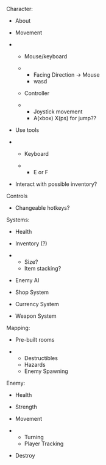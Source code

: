 Character:

- About

- Movement

- - Mouse/keyboard

  - - Facing Direction → Mouse
    - wasd

  - Controller

  - - Joystick movement
    - A(xbox) X(ps) for jump??

- Use tools

- - Keyboard

  - - E or F

- Interact with possible inventory?



Controls

- Changeable hotkeys?



Systems:

- Health

- Inventory (?)

- - Size?
  - Item stacking?

- Enemy AI
- Shop System
- Currency System
- Weapon System



Mapping:

- Pre-built rooms

- - Destructibles
  - Hazards
  - Enemy Spawning



Enemy:

- Health

- Strength

- Movement

- - Turning
  - Player Tracking

- Destroy